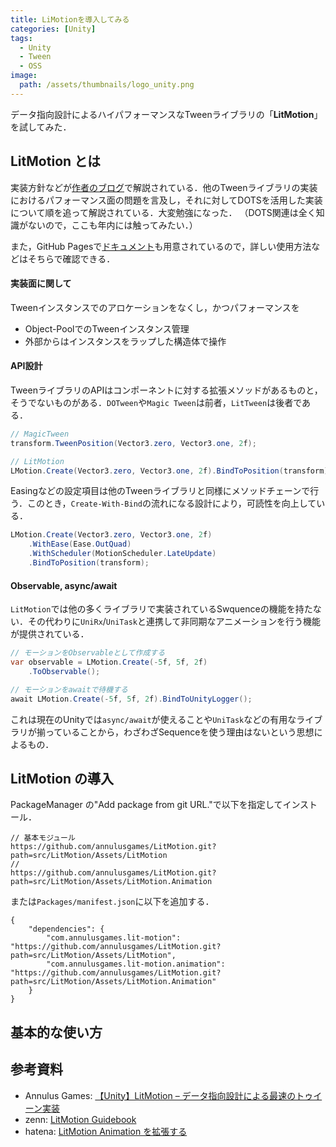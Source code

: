 ```yaml
---
title: LiMotionを導入してみる
categories: [Unity]
tags:
  - Unity
  - Tween
  - OSS
image:
  path: /assets/thumbnails/logo_unity.png
---
```


データ指向設計によるハイパフォーマンスなTweenライブラリの「**LitMotion**」を試してみた．


## LitMotion とは

実装方針などが[作者のブログ][LitMotion 解説記事]で解説されている．他のTweenライブラリの実装におけるパフォーマンス面の問題を言及し，それに対してDOTSを活用した実装について順を追って解説されている．大変勉強になった．
（DOTS関連は全く知識がないので，ここも年内には触ってみたい．）

また，GitHub Pagesで[ドキュメント][LitMotion ドキュメント]も用意されているので，詳しい使用方法などはそちらで確認できる．


#### 実装面に関して

Tweenインスタンスでのアロケーションをなくし，かつパフォーマンスを

- Object-PoolでのTweenインスタンス管理
- 外部からはインスタンスをラップした構造体で操作

#### API設計

TweenライブラリのAPIはコンポーネントに対する拡張メソッドがあるものと，そうでないものがある．`DOTween`や`Magic Tween`は前者，`LitTween`は後者である．

```cs
// MagicTween
transform.TweenPosition(Vector3.zero, Vector3.one, 2f);

// LitMotion
LMotion.Create(Vector3.zero, Vector3.one, 2f).BindToPosition(transform);
```

Easingなどの設定項目は他のTweenライブラリと同様にメソッドチェーンで行う．このとき，`Create-With-Bind`の流れになる設計により，可読性を向上している．

```cs
LMotion.Create(Vector3.zero, Vector3.one, 2f)
    .WithEase(Ease.OutQuad)
    .WithScheduler(MotionScheduler.LateUpdate)
    .BindToPosition(transform);
```

#### Observable, async/await

`LitMotion`では他の多くライブラリで実装されているSwquenceの機能を持たない．その代わりに`UniRx`/`UniTask`と連携して非同期なアニメーションを行う機能が提供されている．

```cs
// モーションをObservableとして作成する
var observable = LMotion.Create(-5f, 5f, 2f)
    .ToObservable();

// モーションをawaitで待機する
await LMotion.Create(-5f, 5f, 2f).BindToUnityLogger();
```

これは現在のUnityでは`async/await`が使えることや`UniTask`などの有用なライブラリが揃っていることから，わざわざSequenceを使う理由はないという思想によるもの．


## LitMotion の導入

PackageManager の"Add package from git URL."で以下を指定してインストール．
```
// 基本モジュール
https://github.com/annulusgames/LitMotion.git?path=src/LitMotion/Assets/LitMotion
// 
https://github.com/annulusgames/LitMotion.git?path=src/LitMotion/Assets/LitMotion.Animation
```

または`Packages/manifest.json`に以下を追加する．
```
{
    "dependencies": {
        "com.annulusgames.lit-motion": "https://github.com/annulusgames/LitMotion.git?path=src/LitMotion/Assets/LitMotion",
        "com.annulusgames.lit-motion.animation": "https://github.com/annulusgames/LitMotion.git?path=src/LitMotion/Assets/LitMotion.Animation"
    }
}
```


## 基本的な使い方




## 参考資料
- Annulus Games: [【Unity】LitMotion – データ指向設計による最速のトゥイーン実装](https://annulusgames.com/blog/lit-motion/)
- zenn: [LitMotion Guidebook](https://github.com/nitou-kanazawa/demo-unity-LitMotion.git)
- hatena: [LitMotion Animation を拡張する](https://yotiky.hatenablog.com/entry/litmotion_animationex)


<!-- リンク | リポジトリ -->
[LitMotion リポジトリ]: https://github.com/nuskey8/LitMotion
[UGUIAnimationSamples]: https://github.com/nuskey8/UGUIAnimationSamples

<!-- リンク | Unity Discussions -->
[LitMotion UnityDiscussion]: https://discussions.unity.com/t/litmotion-lightning-fast-and-zero-allocation-tween-library/936361/11

<!-- リンク | Assest Store -->

<!-- リンク | 記事 -->
[LitMotion 解説記事]: https://annulusgames.com/blog/lit-motion/
[LitMotion ドキュメント]: https://annulusgames.github.io/LitMotion/articles/ja/overview.html